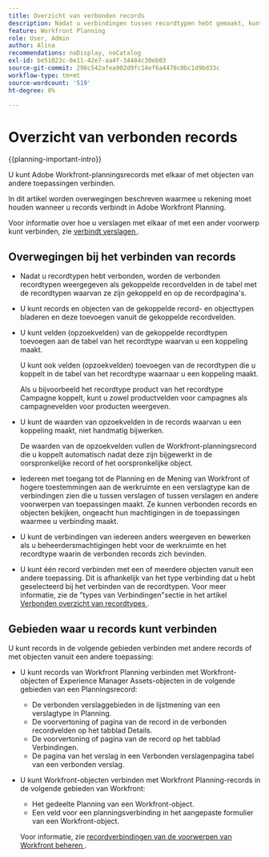 ```yaml
---
title: Overzicht van verbonden records
description: Nadat u verbindingen tussen recordtypen hebt gemaakt, kunt u afzonderlijke records met elkaar verbinden. In dit artikel worden overwegingen beschreven waarmee u rekening moet houden wanneer u records verbindt in Adobe Workfront Planning.
feature: Workfront Planning
role: User, Admin
author: Alina
recommendations: noDisplay, noCatalog
exl-id: be51023c-8e11-42e7-aa4f-34484c30eb03
source-git-commit: 298c542afea902d9fc14ef6a4470c0bc1d9bd33c
workflow-type: tm+mt
source-wordcount: '519'
ht-degree: 0%

---
```


# Overzicht van verbonden records

<!--<span class="preview">The highlighted information on this page refers to functionality not yet generally available. It is available only in the Preview environment for all customers. After the monthly releases to Production, the same features are also available in the Production environment for customers who enabled fast releases. </span>   

<span class="preview">For information about fast releases, see [Enable or disable fast releases for your organization](/help/quicksilver/administration-and-setup/set-up-workfront/configure-system-defaults/enable-fast-release-process.md).</span>  -->

{{planning-important-intro}}

U kunt Adobe Workfront-planningsrecords met elkaar of met objecten van andere toepassingen verbinden.

In dit artikel worden overwegingen beschreven waarmee u rekening moet houden wanneer u records verbindt in Adobe Workfront Planning.

Voor informatie over hoe u verslagen met elkaar of met een ander voorwerp kunt verbinden, zie [ verbindt verslagen ](/help/quicksilver/planning/records/connect-records.md).


## Overwegingen bij het verbinden van records

* Nadat u recordtypen hebt verbonden, worden de verbonden recordtypen weergegeven als gekoppelde recordvelden in de tabel met de recordtypen waarvan ze zijn gekoppeld en op de recordpagina&#39;s.
* U kunt records en objecten van de gekoppelde record- en objecttypen bladeren en deze toevoegen vanuit de gekoppelde recordvelden.
* U kunt velden (opzoekvelden) van de gekoppelde recordtypen toevoegen aan de tabel van het recordtype waarvan u een koppeling maakt.

  U kunt ook velden (opzoekvelden) toevoegen van de recordtypen die u koppelt in de tabel van het recordtype waarnaar u een koppeling maakt.

  Als u bijvoorbeeld het recordtype product van het recordtype Campagne koppelt, kunt u zowel productvelden voor campagnes als campagnevelden voor producten weergeven.
* U kunt de waarden van opzoekvelden in de records waarvan u een koppeling maakt, niet handmatig bijwerken.

  De waarden van de opzoekvelden vullen de Workfront-planningsrecord die u koppelt automatisch nadat deze zijn bijgewerkt in de oorspronkelijke record of het oorspronkelijke object.

* Iedereen met toegang tot de Planning en de Mening van Workfront of hogere toestemmingen aan de werkruimte en een verslagtype kan de verbindingen zien die u tussen verslagen of tussen verslagen en andere voorwerpen van toepassingen maakt. Ze kunnen verbonden records en objecten bekijken, ongeacht hun machtigingen in de toepassingen waarmee u verbinding maakt.
* U kunt de verbindingen van iedereen anders weergeven en bewerken als u beheerdersmachtigingen hebt voor de werkruimte en het recordtype waarin de verbonden records zich bevinden.
* U kunt één record verbinden met een of meerdere objecten vanuit een andere toepassing. Dit is afhankelijk van het type verbinding dat u hebt geselecteerd bij het verbinden van de recordtypen. Voor meer informatie, zie de &quot;types van Verbindingen&quot;sectie in het artikel [ Verbonden overzicht van recordtypes ](/help/quicksilver/planning/architecture/connect-record-types-overview.md).

## Gebieden waar u records kunt verbinden

U kunt records in de volgende gebieden verbinden met andere records of met objecten vanuit een andere toepassing:

* U kunt records van Workfront Planning verbinden met Workfront-objecten of Experience Manager Assets-objecten in de volgende gebieden van een Planningsrecord:

   * De verbonden verslaggebieden in de lijstmening van een verslagtype in Planning.
   * De voorvertoning of pagina van de record in de verbonden recordvelden op het tabblad Details.
   * De voorvertoning of pagina van de record op het tabblad Verbindingen.
   * De pagina van het verslag in een Verbonden verslagenpagina tabel van een verbonden verslag.

* U kunt Workfront-objecten verbinden met Workfront Planning-records in de volgende gebieden van Workfront:

   * Het gedeelte Planning van een Workfront-object.
   * Een veld voor een planningsverbinding in het aangepaste formulier van een Workfront-object.

  Voor informatie, zie [ recordverbindingen van de voorwerpen van Workfront beheren ](/help/quicksilver/planning/records/manage-records-in-planning-section.md).
